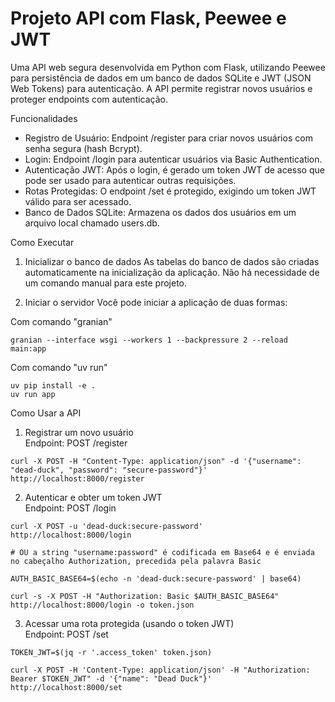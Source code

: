 # Projeto API com Flask, Peewee e JWT

Uma API web segura desenvolvida em Python com Flask, utilizando Peewee para persistência de dados em um banco de dados SQLite e JWT (JSON Web Tokens) para autenticação. A API permite registrar novos usuários e proteger endpoints com autenticação.

Funcionalidades
- Registro de Usuário: Endpoint /register para criar novos usuários com senha segura (hash Bcrypt).
- Login: Endpoint /login para autenticar usuários via Basic Authentication.
- Autenticação JWT: Após o login, é gerado um token JWT de acesso que pode ser usado para autenticar outras requisições.
- Rotas Protegidas: O endpoint /set é protegido, exigindo um token JWT válido para ser acessado.
- Banco de Dados SQLite: Armazena os dados dos usuários em um arquivo local chamado users.db.

Como Executar

1. Inicializar o banco de dados
As tabelas do banco de dados são criadas automaticamente na inicialização da aplicação. Não há necessidade de um comando manual para este projeto.

2. Iniciar o servidor
Você pode iniciar a aplicação de duas formas:

Com comando "granian"
```shell
granian --interface wsgi --workers 1 --backpressure 2 --reload main:app
```

Com comando "uv run"
```shell
uv pip install -e .
uv run app
```

Como Usar a API

1. Registrar um novo usuário  
Endpoint: POST /register  
```shell
curl -X POST -H "Content-Type: application/json" -d '{"username": "dead-duck", "password": "secure-password"}' http://localhost:8000/register
```

  
2. Autenticar e obter um token JWT  
Endpoint: POST /login  
```shell
curl -X POST -u 'dead-duck:secure-password' http://localhost:8000/login

# OU a string "username:password" é codificada em Base64 e é enviada no cabeçalho Authorization, precedida pela palavra Basic

AUTH_BASIC_BASE64=$(echo -n 'dead-duck:secure-password' | base64)

curl -s -X POST -H "Authorization: Basic $AUTH_BASIC_BASE64" http://localhost:8000/login -o token.json
```

  
3. Acessar uma rota protegida (usando o token JWT)  
Endpoint: POST /set  
```shell
TOKEN_JWT=$(jq -r '.access_token' token.json)

curl -X POST -H 'Content-Type: application/json' -H "Authorization: Bearer $TOKEN_JWT" -d '{"name": "Dead Duck"}' http://localhost:8000/set
```
